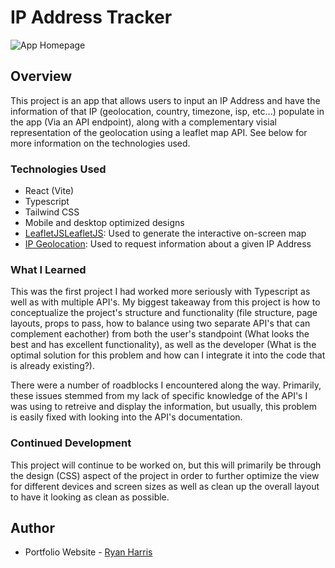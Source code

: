 # IP Address Tracker

![App Homepage](https://www.github.com/Harris-Ryan/IP-tracker/blob/src/assets/ip-tracker-homepage.png?raw=true)

## Overview

This project is an app that allows users to input an IP Address and have the information of that IP (geolocation, country, timezone, isp, etc...) populate in the app (Via an API endpoint), along with a complementary visial representation of the geolocation using a leaflet map API. See below for more information on the technologies used.

### Technologies Used

- React (Vite)
- Typescript
- Tailwind CSS
- Mobile and desktop optimized designs
- [LeafletJS](https://leafletjs.com/)[LeafletJS](https://leafletjs.com/): Used to generate the interactive on-screen map
- [IP Geolocation](https://ipgeolocation.io): Used to request information about a given IP Address

### What I Learned

This was the first project I had worked more seriously with Typescript as well as with multiple API's. My biggest takeaway from this project is how to conceptualize the project's structure and functionality (file structure, page layouts, props to pass, how to balance using two separate API's that can complement eachother) from both the user's standpoint (What looks the best and has excellent functionality), as well as the developer (What is the optimal solution for this problem and how can I integrate it into the code that is already existing?).

There were a number of roadblocks I encountered along the way. Primarily, these issues stemmed from my lack of specific knowledge of the API's I was using to retreive and display the information, but usually, this problem is easily fixed with looking into the API's documentation.

### Continued Development

This project will continue to be worked on, but this will primarily be through the design (CSS) aspect of the project in order to further optimize the view for different devices and screen sizes as well as clean up the overall layout to have it looking as clean as possible.

## Author

- Portfolio Website - [Ryan Harris](https://www.eryanharris.com)
